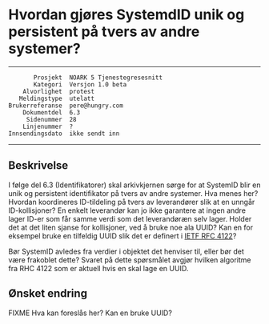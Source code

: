 Hvordan gjøres SystemdID unik og persistent på tvers av andre systemer?
=======================================================================

 ------------------  ---------------------------------
           Prosjekt  NOARK 5 Tjenestegresesnitt
           Kategori  Versjon 1.0 beta
        Alvorlighet  protest
       Meldingstype  utelatt
    Brukerreferanse  pere@hungry.com
        Dokumentdel  6.3
         Sidenummer  28
        Linjenummer  ?
    Innsendingsdato  ikke sendt inn
 ------------------  ---------------------------------

Beskrivelse
-----------

I følge del 6.3 (Identifikatorer) skal arkivkjernen sørge for at
SystemID blir en unik og persistent identifikator på tvers av andre
systemer.  Hva menes her?  Hvordan koordineres ID-tildeling på tvers
av leverandører slik at en unngår ID-kollisjoner?  En enkelt
leverandør kan jo ikke garantere at ingen andre lager ID-er som får
samme verdi som det leverandøræn selv lager.  Holder det at det liten
sjanse for kollisjoner, ved å bruke noe ala UUID?  Kan en for eksempel
bruke en tilfeldig UUID slik det er definert i [IETF RFC
4122](http://www.ietf.org/rfc/rfc4122.txt)?

Bør SystemID avledes fra verdier i objektet det henviser til, eller
bør det være frakoblet dette?  Svaret på dette spørsmålet avgjør
hvilken algoritme fra RHC 4122 som er aktuell hvis en skal lage en
UUID.

Ønsket endring
--------------

FIXME Hva kan foreslås her?  Kan en bruke UUID?
